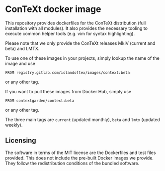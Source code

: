 # ConTeXt docker image

This repository provides dockerfiles for the ConTeXt distribution (full
installation with all modules). It also provides the necessary tooling to
execute common helper tools (e.g. vim for syntax highlighting).

Please note that we only provide the ConTeXt releases MkIV (current and beta)
and LMTX.

To use one of these images in your projects, simply lookup the name of
the image and use

    FROM registry.gitlab.com/islandoftex/images/context:beta

or any other tag.

If you want to pull these images from Docker Hub, simply use

    FROM contextgarden/context:beta

or any other tag.

The three main tags are `current` (updated monthly), `beta` and `lmtx`
(updated weekly).

## Licensing

The software in terms of the MIT license are the Dockerfiles and test files
provided. This does not include the pre-built Docker images we provide. They
follow the redistribution conditions of the bundled software.
